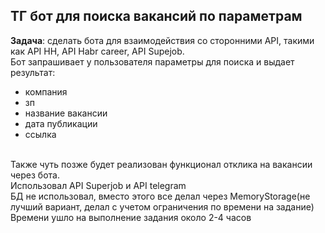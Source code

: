 ## ТГ бот для поиска вакансий по параметрам ##
**Задача**: сделать бота для взаимодействия со сторонними API, такими как API HH, API Habr career, API Supejob.
<br>Бот запрашивает у пользователя параметры для поиска и выдает результат:<ul>
  <li>компания<li>зп<li>название вакансии<li>дата публикации<li>ссылка</ul>
<br>Также чуть позже будет реализован функционал отклика на вакансии через бота.
<br>Использовал API Superjob и API telegram
<br>БД не использовал, вместо этого все делал через MemoryStorage(не лучший вариант, делал с учетом ограничения по времени на задание)
<br>Времени ушло на выполнение задания около 2-4 часов


